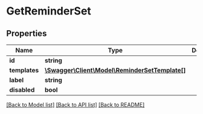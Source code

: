 # GetReminderSet

## Properties

 Name          | Type                                                                      | Description | Notes      
---------------|---------------------------------------------------------------------------|-------------|------------
 **id**        | **string**                                                                |             | [optional] 
 **templates** | [**\Swagger\Client\Model\ReminderSetTemplate[]**](ReminderSetTemplate.md) |             | [optional] 
 **label**     | **string**                                                                |             | [optional] 
 **disabled**  | **bool**                                                                  |             | [optional] 

[[Back to Model list]](../README.md#documentation-for-models) [[Back to API list]](../README.md#documentation-for-api-endpoints) [[Back to README]](../README.md)



